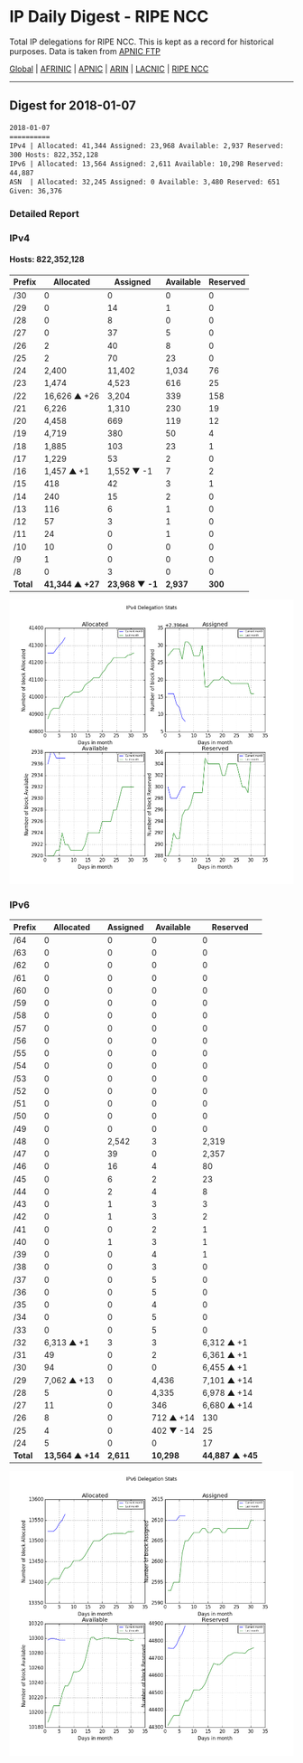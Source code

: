 # IP Daily Digest - RIPE NCC

Total IP delegations for RIPE NCC. This is kept as a record for historical purposes. Data is taken from [APNIC FTP](https://ftp.apnic.net/)

[Global](https://github.com/csmets/IP-Daily-Digest) | [AFRINIC](https://github.com/csmets/IP-Daily-Digest/tree/master/archives/AFRINIC) | [APNIC](https://github.com/csmets/IP-Daily-Digest/tree/master/archives/APNIC) | [ARIN](https://github.com/csmets/IP-Daily-Digest/tree/master/archives/ARIN) | [LACNIC](https://github.com/csmets/IP-Daily-Digest/tree/master/archives/LACNIC) | [RIPE NCC](https://github.com/csmets/IP-Daily-Digest/tree/master/archives/RIPE_NCC)

---

## Digest for 2018-01-07
```
2018-01-07
==========
IPv4 | Allocated: 41,344 Assigned: 23,968 Available: 2,937 Reserved: 300 Hosts: 822,352,128
IPv6 | Allocated: 13,564 Assigned: 2,611 Available: 10,298 Reserved: 44,887
ASN  | Allocated: 32,245 Assigned: 0 Available: 3,480 Reserved: 651 Given: 36,376
```

### Detailed Report

### IPv4

#### Hosts: **822,352,128**

| Prefix | Allocated | Assigned | Available | Reserved |
| ----- | ----- | ----- | ----- | ----- |
| /30 | 0 | 0 | 0 | 0 |
| /29 | 0 | 14 | 1 | 0 |
| /28 | 0 | 8 | 0 | 0 |
| /27 | 0 | 37 | 5 | 0 |
| /26 | 2 | 40 | 8 | 0 |
| /25 | 2 | 70 | 23 | 0 |
| /24 | 2,400 | 11,402 | 1,034 | 76 |
| /23 | 1,474 | 4,523 | 616 | 25 |
| /22 | 16,626 ▲ +26 | 3,204 | 339 | 158 |
| /21 | 6,226 | 1,310 | 230 | 19 |
| /20 | 4,458 | 669 | 119 | 12 |
| /19 | 4,719 | 380 | 50 | 4 |
| /18 | 1,885 | 103 | 23 | 1 |
| /17 | 1,229 | 53 | 2 | 0 |
| /16 | 1,457 ▲ +1 | 1,552 ▼ -1 | 7 | 2 |
| /15 | 418 | 42 | 3 | 1 |
| /14 | 240 | 15 | 2 | 0 |
| /13 | 116 | 6 | 1 | 0 |
| /12 | 57 | 3 | 1 | 0 |
| /11 | 24 | 0 | 1 | 0 |
| /10 | 10 | 0 | 0 | 0 |
| /9 | 1 | 0 | 0 | 0 |
| /8 | 0 | 3 | 0 | 0 |
| **Total** | **41,344 ▲ +27** | **23,968 ▼ -1** | **2,937** | **300** |

![ipv4-stats](ipv4-figure.png)

### IPv6

| Prefix | Allocated | Assigned | Available | Reserved |
| ----- | ----- | ----- | ----- | ----- |
| /64 | 0 | 0 | 0 | 0 |
| /63 | 0 | 0 | 0 | 0 |
| /62 | 0 | 0 | 0 | 0 |
| /61 | 0 | 0 | 0 | 0 |
| /60 | 0 | 0 | 0 | 0 |
| /59 | 0 | 0 | 0 | 0 |
| /58 | 0 | 0 | 0 | 0 |
| /57 | 0 | 0 | 0 | 0 |
| /56 | 0 | 0 | 0 | 0 |
| /55 | 0 | 0 | 0 | 0 |
| /54 | 0 | 0 | 0 | 0 |
| /53 | 0 | 0 | 0 | 0 |
| /52 | 0 | 0 | 0 | 0 |
| /51 | 0 | 0 | 0 | 0 |
| /50 | 0 | 0 | 0 | 0 |
| /49 | 0 | 0 | 0 | 0 |
| /48 | 0 | 2,542 | 3 | 2,319 |
| /47 | 0 | 39 | 0 | 2,357 |
| /46 | 0 | 16 | 4 | 80 |
| /45 | 0 | 6 | 2 | 23 |
| /44 | 0 | 2 | 4 | 8 |
| /43 | 0 | 1 | 3 | 3 |
| /42 | 0 | 1 | 3 | 2 |
| /41 | 0 | 0 | 2 | 1 |
| /40 | 0 | 1 | 3 | 1 |
| /39 | 0 | 0 | 4 | 1 |
| /38 | 0 | 0 | 3 | 0 |
| /37 | 0 | 0 | 5 | 0 |
| /36 | 0 | 0 | 5 | 0 |
| /35 | 0 | 0 | 4 | 0 |
| /34 | 0 | 0 | 5 | 0 |
| /33 | 0 | 0 | 5 | 0 |
| /32 | 6,313 ▲ +1 | 3 | 3 | 6,312 ▲ +1 |
| /31 | 49 | 0 | 2 | 6,361 ▲ +1 |
| /30 | 94 | 0 | 0 | 6,455 ▲ +1 |
| /29 | 7,062 ▲ +13 | 0 | 4,436 | 7,101 ▲ +14 |
| /28 | 5 | 0 | 4,335 | 6,978 ▲ +14 |
| /27 | 11 | 0 | 346 | 6,680 ▲ +14 |
| /26 | 8 | 0 | 712 ▲ +14 | 130 |
| /25 | 4 | 0 | 402 ▼ -14 | 25 |
| /24 | 5 | 0 | 0 | 17 |
| **Total** | **13,564 ▲ +14** | **2,611** | **10,298** | **44,887 ▲ +45** |

![ipv6-stats](ipv6-figure.png)